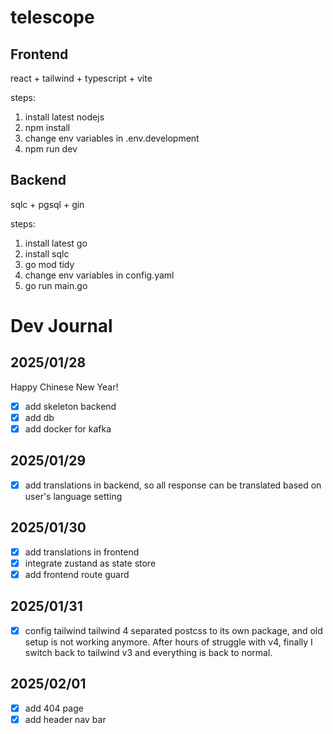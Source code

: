 # telescope

## Frontend
react + tailwind + typescript + vite

steps:
1. install latest nodejs
2. npm install
3. change env variables in .env.development
4. npm run dev

## Backend
sqlc + pgsql + gin

steps:
1. install latest go
2. install sqlc
3. go mod tidy
4. change env variables in config.yaml
5. go run main.go


# Dev Journal
## 2025/01/28
Happy Chinese New Year!
- [x] add skeleton backend
- [x] add db
- [x] add docker for kafka

## 2025/01/29
- [x] add translations in backend, so all response can be translated based on user's language setting

## 2025/01/30
- [x] add translations in frontend
- [x] integrate zustand as state store
- [x] add frontend route guard

## 2025/01/31
- [x] config tailwind
tailwind 4 separated postcss to its own package, and old setup is not working anymore. After hours of struggle with v4, finally I switch back to tailwind v3 and everything is back to normal.

## 2025/02/01
- [x] add 404 page
- [x] add header nav bar